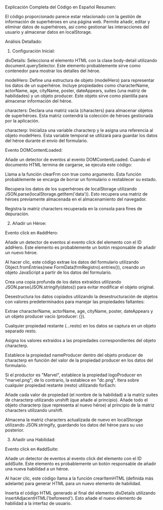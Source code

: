 Explicación Completa del Código en Español
Resumen:

El código proporcionado parece estar relacionado con la gestión de información de superhéroes en una página web. Permite añadir, editar y eliminar datos de superhéroes, así como gestionar las interacciones del usuario y almacenar datos en localStorage.

Análisis Detallado:

1. Configuración Inicial:

divDetails: Selecciona el elemento HTML con la clase body-detail utilizando document.querySelector. Este elemento probablemente sirve como contenedor para mostrar los detalles del héroe.

modelHero: Define una estructura de objeto (modelHero) para representar los datos de un superhéroe. Incluye propiedades como characterName, actorName, age, cityName, poster, dateAppears, suites (una matriz de habilidades) y un objeto producer. Este objeto sirve como plantilla para almacenar información del héroe.

characters: Declara una matriz vacía (characters) para almacenar objetos de superhéroes. Esta matriz contendrá la colección de héroes gestionada por la aplicación.

characterp: Inicializa una variable characterp y le asigna una referencia al objeto modelHero. Esta variable temporal se utilizará para guardar los datos del héroe durante el envío del formulario.

Evento DOMContentLoaded:

Añade un detector de eventos al evento DOMContentLoaded. Cuando el documento HTML termina de cargarse, se ejecuta este código:

Llama a la función clearFrm con true como argumento. Esta función probablemente se encarga de borrar un formulario o restablecer su estado.

Recupera los datos de los superhéroes de localStorage utilizando JSON.parse(localStorage.getItem('data')). Esto recupera una matriz de héroes previamente almacenada en el almacenamiento del navegador.

Registra la matriz characters recuperada en la consola para fines de depuración.

2. Añadir un Héroe:

Evento click en #addHero:

Añade un detector de eventos al evento click del elemento con el ID addHero. Este elemento es probablemente un botón responsable de añadir un nuevo héroe.

Al hacer clic, este código extrae los datos del formulario utilizando Object.fromEntries(new FormData(frmRegistro).entries()), creando un objeto JavaScript a partir de los datos del formulario.

Crea una copia profunda de los datos extraídos utilizando JSON.parse(JSON.stringify(datos)) para evitar modificar el objeto original.

Desestructura los datos copiados utilizando la desestructuración de objetos con valores predeterminados para manejar las propiedades faltantes:

Extrae characterName, actorName, age, cityName, poster, dateAppears y un objeto producer vacío (producer: {}).

Cualquier propiedad restante (...resto) en los datos se captura en un objeto separado resto.

Asigna los valores extraídos a las propiedades correspondientes del objeto characterp.

Establece la propiedad nameProducer dentro del objeto producer de characterp en función del valor de la propiedad producer en los datos del formulario.

Si el productor es "Marvel", establece la propiedad logoProducer en "marvel.png"; de lo contrario, la establece en "dc.png".
Itera sobre cualquier propiedad restante (resto) utilizando forEach:

Añade cada valor de propiedad (el nombre de la habilidad) a la matriz suites de characterp utilizando unshift (que añade al principio).
Añade todo el objeto characterp (que representa al nuevo héroe) al principio de la matriz characters utilizando unshift.

Almacena la matriz characters actualizada de nuevo en localStorage utilizando JSON.stringify, guardando los datos del héroe para su uso posterior.

3. Añadir una Habilidad:

Evento click en #addSuite:

Añade un detector de eventos al evento click del elemento con el ID addSuite. Este elemento es probablemente un botón responsable de añadir una nueva habilidad a un héroe.

Al hacer clic, este código llama a la función crearItemHTML (definida más adelante) para generar HTML para un nuevo elemento de habilidad.

Inserta el código HTML generado al final del elemento divDetails utilizando insertAdjacentHTML('beforeend'). Esto añade el nuevo elemento de habilidad a la interfaz de usuario.
